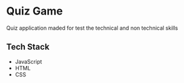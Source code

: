 # Quiz Game
Quiz application maded for test the technical and non technical skills 

## Tech Stack
- JavaScript
- HTML
- CSS


